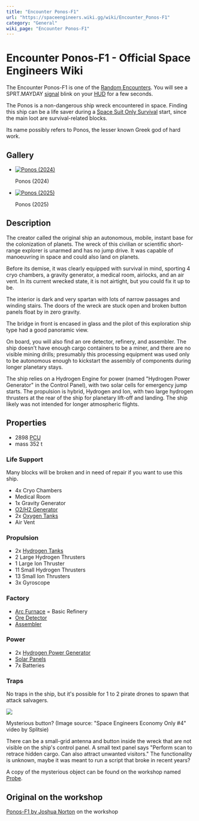 ```yaml
---
title: "Encounter Ponos-F1"
url: "https://spaceengineers.wiki.gg/wiki/Encounter_Ponos-F1"
category: "General"
wiki_page: "Encounter Ponos-F1"
---
```


# Encounter Ponos-F1 - Official Space Engineers Wiki

The Encounter Ponos-F1 is one of the [Random Encounters](https://spaceengineers.wiki.gg/wiki/Random_Encounters "Random Encounters"). You will see a SPRT.MAYDAY [signal](https://spaceengineers.wiki.gg/wiki/Signal "Signal") blink on your [HUD](https://spaceengineers.wiki.gg/wiki/HUD "HUD") for a few seconds.

The Ponos is a non-dangerous ship wreck encountered in space. Finding this ship can be a life saver during a [Space Suit Only Survival](https://spaceengineers.wiki.gg/wiki/Space_Suit_Only_Survival "Space Suit Only Survival") start, since the main loot are survival-related blocks.

Its name possibly refers to Ponos, the lesser known Greek god of hard work.

## Gallery

*   [![Ponos (2024)](https://spaceengineers.wiki.gg/images/thumb/b/b7/Encounter_Ponos.png/120px-Encounter_Ponos.png?a70f15)](https://spaceengineers.wiki.gg/wiki/File:Encounter_Ponos.png "Ponos (2024)")
    
    Ponos (2024)
    
*   [![Ponos (2025)](https://spaceengineers.wiki.gg/images/thumb/7/7c/Encounter_Ponos-F1.png/120px-Encounter_Ponos-F1.png?50c845)](https://spaceengineers.wiki.gg/wiki/File:Encounter_Ponos-F1.png "Ponos (2025)")
    
    Ponos (2025)
    

## Description

The creator called the original ship an autonomous, mobile, instant base for the colonization of planets. The wreck of this civilian or scientific short-range explorer is unarmed and has no jump drive. It was capable of manoeuvring in space and could also land on planets.

Before its demise, it was clearly equipped with survival in mind, sporting 4 cryo chambers, a gravity generator, a medical room, airlocks, and an air vent. In its current wrecked state, it is not airtight, but you could fix it up to be.

The interior is dark and very spartan with lots of narrow passages and winding stairs. The doors of the wreck are stuck open and broken button panels float by in zero gravity.

The bridge in front is encased in glass and the pilot of this exploration ship type had a good panoramic view.

On board, you will also find an ore detector, refinery, and assembler. The ship doesn't have enough cargo containers to be a miner, and there are no visible mining drills; presumably this processing equipment was used only to be autonomous enough to kickstart the assembly of components during longer planetary stays.

The ship relies on a Hydrogen Engine for power (named "Hydrogen Power Generator" in the Control Panel), with two solar cells for emergency jump starts. The propulsion is hybrid, Hydrogen and Ion, with two large hydrogen thrusters at the rear of the ship for planetary lift-off and landing. The ship likely was not intended for longer atmospheric flights.

## Properties

*   2898 [PCU](https://spaceengineers.wiki.gg/wiki/PCU "PCU")
*   mass 352 t

### Life Support

Many blocks will be broken and in need of repair if you want to use this ship.

*   4x Cryo Chambers
*   Medical Room
*   1x Gravity Generator
*   [O2/H2 Generator](https://spaceengineers.wiki.gg/wiki/Oxygen_Generator "Oxygen Generator")
*   2x [Oxygen Tanks](https://spaceengineers.wiki.gg/wiki/Oxygen_Tank "Oxygen Tank")
*   Air Vent

### Propulsion

*   2x [Hydrogen Tanks](https://spaceengineers.wiki.gg/wiki/Hydrogen_Tank "Hydrogen Tank")
*   2 Large Hydrogen Thrusters
*   1 Large Ion Thruster
*   11 Small Hydrogen Thrusters
*   13 Small Ion Thrusters
*   3x Gyroscope

### Factory

*   [Arc Furnace](https://spaceengineers.wiki.gg/wiki/Arc_Furnace "Arc Furnace") = Basic Refinery
*   [Ore Detector](https://spaceengineers.wiki.gg/wiki/Ore_Detector "Ore Detector")
*   [Assembler](https://spaceengineers.wiki.gg/wiki/Assembler "Assembler")

### Power

*   2x [Hydrogen Power Generator](https://spaceengineers.wiki.gg/wiki/Hydrogen_Engine "Hydrogen Engine")
*   [Solar Panels](https://spaceengineers.wiki.gg/wiki/Solar_Panel "Solar Panel")
*   7x Batteries

### Traps

No traps in the ship, but it's possible for 1 to 2 pirate drones to spawn that attack salvagers.

[![](https://spaceengineers.wiki.gg/images/thumb/e/ec/Encounter-Ponos-button.jpg/320px-Encounter-Ponos-button.jpg?c888aa)](https://spaceengineers.wiki.gg/wiki/File:Encounter-Ponos-button.jpg)

Mysterious button? (Image source: "Space Engineers Economy Only #4" video by Splitsie)

There can be a small-grid antenna and button inside the wreck that are not visible on the ship's control panel. A small text panel says "Perform scan to retrace hidden cargo. Can also attract unwanted visitors." The functionality is unknown, maybe it was meant to run a script that broke in recent years?

A copy of the mysterious object can be found on the workshop named [Probe](https://steamcommunity.com/sharedfiles/filedetails/?id=2719015808).

## Original on the workshop

[Ponos-F1 by Joshua Norton](https://steamcommunity.com/sharedfiles/filedetails/?id=868873494) on the workshop